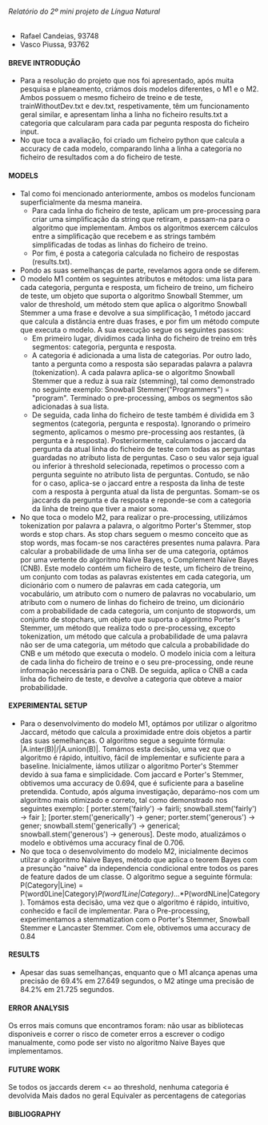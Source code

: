 
###### Relatório do 2º mini projeto de Língua Natural
- Rafael Candeias, 93748
- Vasco Piussa, 93762

#### BREVE INTRODUÇÃO
- Para a resolução do projeto que nos foi apresentado, após muita pesquisa e planeamento, criámos dois modelos diferentes, o M1 e o M2. Ambos possuem o mesmo ficheiro de treino e de teste, trainWithoutDev.txt e dev.txt, respetivamente, têm um funcionamento geral similar, e apresentam linha a linha no ficheiro results.txt a categoria que calcularam para cada par pegunta resposta do ficheiro input. 
- No que toca a avaliação, foi criado um ficheiro python que calcula a accuracy de cada modelo, comparando linha a linha a categoria no ficheiro de resultados com a do ficheiro de teste.

#### MODELS
- Tal como foi mencionado anteriormente, ambos os modelos funcionam superficialmente da mesma maneira.
    - Para cada linha do ficheiro de teste, aplicam um pre-processing para criar uma simplificação da string que retiram, e passam-na para o algoritmo que implementam. Ambos os algoritmos exercem cálculos entre a simplificação que recebem e as strings também simplificadas de todas as linhas do ficheiro de treino. 
    - Por fim, é posta a categoria calculada no ficheiro de respostas (results.txt).
- Pondo as suas semelhanças de parte, revelamos agora onde se diferem.
- O modelo M1 contém os seguintes atributos e métodos: uma lista para cada categoria, pergunta e resposta, um ficheiro de treino, um ficheiro de teste, um objeto que suporta o algoritmo Snowball Stemmer, um valor de threshold, um método stem que aplica o algoritmo Snowball Stemmer a uma frase e devolve a sua simplificação, 1 método jaccard que calcula a distância entre duas frases, e por fim um método compute que executa o modelo. A sua execução segue os seguintes passos:
    - Em primeiro lugar, dividimos cada linha do ficheiro de treino em três segmentos: categoria, pergunta e resposta. 
    - A categoria é adicionada a uma lista de categorias. Por outro lado, tanto a pergunta como a resposta são separadas palavra a palavra (tokenization). A cada palavra aplica-se o algoritmo Snowball Stemmer que a reduz à sua raíz (stemming), tal como demonstrado no seguinte exemplo: Snowball Stemmer("Programmers") = "program". Terminado o pre-processing, ambos os segmentos são adicionadas à sua lista.
    - De seguida, cada linha do ficheiro de teste também é dividida em 3 segmentos (categoria, pergunta e resposta). Ignorando o primeiro segmento, aplicamos o mesmo pre-processing aos restantes, (à pergunta e à resposta). Posteriormente, calculamos o jaccard da pergunta da atual linha do ficheiro de teste com todas as perguntas guardadas no atributo lista de perguntas. Caso o seu valor seja igual ou inferior à threshold selecionada, repetimos o processo com a pergunta seguinte no atributo lista de perguntas. Contudo, se não for o caso, aplica-se o jaccard entre a resposta da linha de teste com a resposta à pergunta atual da lista de perguntas. Somam-se os jaccards da pergunta e da resposta e reponde-se com a categoria da linha de treino que tiver a maior soma.
- No que toca o modelo M2, para realizar o pre-processing, utilizámos tokenization por palavra a palavra, o algoritmo Porter's Stemmer, stop words e stop chars. As stop chars seguem o mesmo conceito que as stop words, mas focam-se nos caractéres presentes numa palavra. Para calcular a probabilidade de uma linha ser de uma categoria, optámos por uma vertente do algoritmo Naïve Bayes, o Complement Naïve Bayes (CNB).
Este modelo contém um ficheiro de teste, um ficheiro de treino, um conjunto com todas as palavras existentes em cada categoria, um dicionário com o numero de palavras em cada categoria, um vocabulário, um atributo com o numero de palavras no vocabulario, um atributo com o numero de linhas do ficheiro de treino, um dicionário com a probabilidade de cada categoria, um conjunto de stopwords, um conjunto de stopchars, um objeto que suporta o algoritmo Porter's Stemmer, um método que realiza todo o pre-processing, excepto tokenization, um método que calcula a probabilidade de uma palavra não ser de uma categoria, um método que calcula a probabilidade do CNB e um método que executa o modelo.
O modelo inicia com a leitura de cada linha do ficheiro de treino e o seu pre-processing, onde reune informação necessária para o CNB. De seguida, aplica o CNB a cada linha do ficheiro de teste, e devolve a categoria que obteve a maior probabilidade.

#### EXPERIMENTAL SETUP
- Para o desenvolvimento do modelo M1, optámos por utilizar o algoritmo Jaccard, método que calcula a proximidade entre dois objetos a partir das suas semelhanças. O algoritmo segue a seguinte fórmula: |A.inter(B)|/|A.union(B)|. Tomámos esta decisão, uma vez que o algoritmo é rápido, intuitivo, fácil de implementar e suficiente para a baseline. Inicialmente, iámos utilizar o algoritmo Porter's Stemmer devido à sua fama e simplicidade. Com jaccard e Porter's Stemmer, obtivemos uma accuracy de 0.694, que é suficiente para a baseline pretendida. Contudo, após alguma investigação, deparámo-nos com um algoritmo mais otimizado e correto, tal como demonstrado nos seguintes exemplo: [ porter.stem('fairly') -> fairli;   snowball.stem('fairly') -> fair ]; [porter.stem('generically') -> gener;  porter.stem('generous') -> gener; snowball.stem('generically') -> generical; snowball.stem('generous') -> generous]. Deste modo, atualizámos o modelo e obtivémos uma accuracy final de 0.706.
- No que toca o desenvolvimento do modelo M2, inicialmente decimos utilzar o algoritmo Naive Bayes, método que aplica o teorem Bayes com a presunção "naive" da independencia condicional entre todos os pares de feature dados de um classe. O algoritmo segue a seguinte fórmula: P(Category|Line) = P(word0Line|Category)*P(word1Line|Category)*...*P(wordNLine|Category). Tomámos esta decisão, uma vez que o algoritmo é rápido, intuitivo, conhecido e facil de implementar. Para o Pre-processing, experimentamos a stemmatization com o Porter's Stemmer, Snowball Stemmer e Lancaster Stemmer. Com ele, obtivemos uma accuracy de 0.84

#### RESULTS
- Apesar das suas semelhanças, enquanto que o M1 alcança apenas uma precisão de 69.4% em 27.649 segundos, o M2 atinge uma precisão de 84.2% em 21.725 segundos.

#### ERROR ANALYSIS
Os erros mais comuns que encontramos foram: não usar as bibliotecas disponiveis e correr o risco de cometer erros a escrever o codigo manualmente, como pode ser visto no algoritmo Naive Bayes que implementamos.

#### FUTURE WORK
Se todos os jaccards derem <= ao threshold, nenhuma categoria é devolvida
Mais dados no geral
Equivaler as percentagens de categorias

#### BIBLIOGRAPHY
